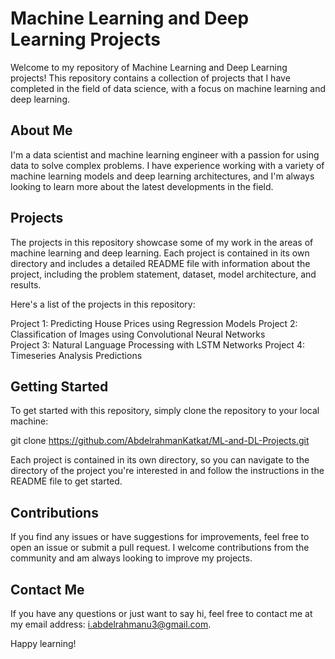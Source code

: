 # Machine Learning and Deep Learning Projects
Welcome to my repository of Machine Learning and Deep Learning projects! This repository contains a collection of projects that I have completed in the field of data science, with a focus on machine learning and deep learning.

## About Me
I'm a data scientist and machine learning engineer with a passion for using data to solve complex problems. I have experience working with a variety of machine learning models and deep learning architectures, and I'm always looking to learn more about the latest developments in the field.

## Projects
The projects in this repository showcase some of my work in the areas of machine learning and deep learning. Each project is contained in its own directory and includes a detailed README file with information about the project, including the problem statement, dataset, model architecture, and results.

Here's a list of the projects in this repository:

Project 1: Predicting House Prices using Regression Models
Project 2: Classification of Images using Convolutional Neural Networks\
Project 3: Natural Language Processing with LSTM Networks
Project 4: Timeseries Analysis Predictions

## Getting Started
To get started with this repository, simply clone the repository to your local machine:


git clone https://github.com/AbdelrahmanKatkat/ML-and-DL-Projects.git

Each project is contained in its own directory, so you can navigate to the directory of the project you're interested in and follow the instructions in the README file to get started.

## Contributions
If you find any issues or have suggestions for improvements, feel free to open an issue or submit a pull request. I welcome contributions from the community and am always looking to improve my projects.

## Contact Me
If you have any questions or just want to say hi, feel free to contact me at my email address: i.abdelrahmanu3@gmail.com.

Happy learning!
